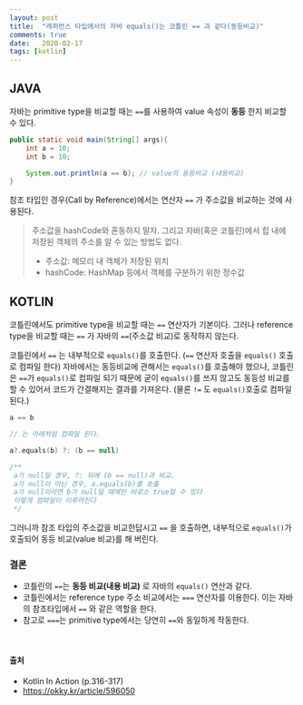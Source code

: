 ```yaml
---
layout: post
title:  "레퍼런스 타입에서의 자바 equals()는 코틀린 == 과 같다(동등비교)"
comments: true
date:   2020-02-17
tags: [kotlin]
---
```


## JAVA
자바는 primitive type을 비교할 때는 `==`를 사용하여 value 속성이 **동등** 한지 비교할 수 있다. 

```java
public static void main(String[] args){
    int a = 10;
    int b = 10;

    System.out.println(a == b); // value의 동등비교 (내용비교)
}
```

참조 타입인 경우(Call by Reference)에서는 연산자 `==` 가 주소값을 비교하는 것에 사용된다.  

> 주소값을 hashCode와 혼동하지 말자. 그리고 자바(혹은 코틀린)에서 힙 내에 저장된 객체의 주소를 알 수 있는 방법도 없다.
> - 주소값: 메모리 내 객체가 저장된 위치
> - hashCode: HashMap 등에서 객체를 구분하기 위한 정수값

## KOTLIN
코틀린에서도 primitive type을 비교할 때는  `==` 연산자가 기본이다.
그러나 reference type을 비교할 때는 `==` 가 자바의 `==`(주소값 비교)로 동작하지 않는다. 

코틀린에서 `==` 는 내부적으로 `equals()`를 호출한다. (`==` 연산자 호출을 `equals()` 호출로 컴파일 한다)
자바에서는 동등비교에 관해서는 `equals()`를 호출해야 했으나, 코틀린은 `==`가 `equals()`로 컴파일 되기 때문에 굳이 `equals()`를 쓰지 않고도 동등성 비교를 할 수 있어서 코드가 간결해지는 결과를 가져온다. (물론 `!=` 도 `equals()`호출로 컴파일 된다.) 

```kotlin
a == b

// 는 아래처럼 컴파일 된다.

a?.equals(b) ?: (b == null)

/**
 a가 null일 경우, ?: 뒤에 (b == null)과 비교. 
 a가 null이 아닌 경우, a.equals(b)를 호출
 a가 null이라면 b가 null일 때에만 비로소 true일 수 있다 
 이렇게 컴파일이 이루어진다
 */
```
그러니까 참조 타입의 주소값을 비교한답시고 `==` 을 호출하면, 내부적으로 `equals()`가 호출되어 동등 비교(value 비교)를 해 버린다. 

### 결론
- 코틀린의 `==`는 **동등 비교(내용 비교)** 로 자바의 `equals()` 연산과 같다.
- 코틀린에서는 reference type 주소 비교에서는 `===` 연산자를 이용한다. 이는 자바의 참조타입에서 `==` 와 같은 역할을 한다.
- 참고로 `===`는 primitive type에서는 당연히 `==`와 동일하게 작동한다. 

&nbsp;
&nbsp;
&nbsp;
&nbsp;

#### 출처
- Kotlin In Action (p.316-317)
- <a href="https://ko.wikipedia.org/wiki/%EC%96%B5%EC%9D%8C_%EB%B6%80%ED%98%B8" target="_blank" rel="noopener" style="">https://okky.kr/article/596050</a>
